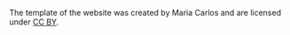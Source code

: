 The template of the website was created by Maria Carlos and are licensed under
[CC BY](http://creativecommons.org/licenses/by/3.0/).
